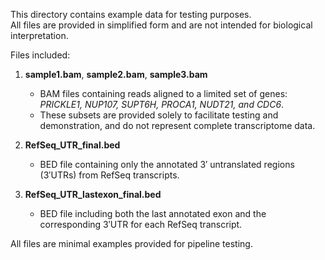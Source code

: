 This directory contains example data for testing purposes.  
All files are provided in simplified form and are not intended for biological interpretation.  

Files included:  

1. **sample1.bam**, **sample2.bam**, **sample3.bam**  
   - BAM files containing reads aligned to a limited set of genes:  
     *PRICKLE1, NUP107, SUPT6H, PROCA1, NUDT21, and CDC6*.  
   - These subsets are provided solely to facilitate testing and demonstration, and do not represent complete transcriptome data.  

2. **RefSeq_UTR_final.bed**  
   - BED file containing only the annotated 3′ untranslated regions (3′UTRs) from RefSeq transcripts.   

3. **RefSeq_UTR_lastexon_final.bed**  
   - BED file including both the last annotated exon and the corresponding 3′UTR for each RefSeq transcript.  

All files are minimal examples provided for pipeline testing.  
